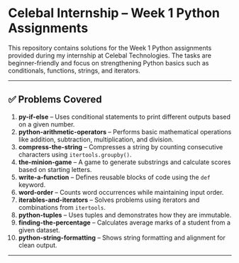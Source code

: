 # Celebal Internship – Week 1 Python Assignments

This repository contains solutions for the Week 1 Python assignments provided during my internship at Celebal Technologies. The tasks are beginner-friendly and focus on strengthening Python basics such as conditionals, functions, strings, and iterators.

---

## ✅ Problems Covered

1. **py-if-else** – Uses conditional statements to print different outputs based on a given number.
2. **python-arithmetic-operators** – Performs basic mathematical operations like addition, subtraction, multiplication, and division.
3. **compress-the-string** – Compresses a string by counting consecutive characters using `itertools.groupby()`.
4. **the-minion-game** – A game to generate substrings and calculate scores based on starting letters.
5. **write-a-function** – Defines reusable blocks of code using the `def` keyword.
6. **word-order** – Counts word occurrences while maintaining input order.
7. **iterables-and-iterators** – Solves problems using iterators and combinations from `itertools`.
8. **python-tuples** – Uses tuples and demonstrates how they are immutable.
9. **finding-the-percentage** – Calculates average marks of a student from a given dataset.
10. **python-string-formatting** – Shows string formatting and alignment for clean output.

---
